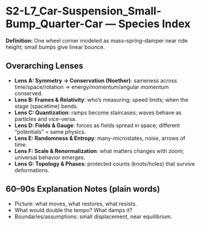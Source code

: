 # S2-L7_Car-Suspension_Small-Bump_Quarter-Car — Species Index

**Definition:** One wheel corner modeled as mass–spring–damper near ride height; small bumps give linear bounce.

## Overarching Lenses

- **Lens A: Symmetry -> Conservation (Noether)**: sameness across time/space/rotation → energy/momentum/angular momentum conserved.
- **Lens B: Frames & Relativity**: who’s measuring; speed limits; when the stage (spacetime) bends.
- **Lens C: Quantization**: ramps become staircases; waves behave as particles and vice-versa.
- **Lens D: Fields & Gauge**: forces as fields spread in space; different “potentials” = same physics.
- **Lens E: Randomness & Entropy**: many-microstates, noise, arrows of time.
- **Lens F: Scale & Renormalization**: what matters changes with zoom; universal behavior emerges.
- **Lens G: Topology & Phases**: protected counts (knots/holes) that survive deformations.

## 60–90s Explanation Notes (plain words)
- Picture: what moves, what restores, what resists.
- What would double the tempo? What damps it?
- Boundaries/assumptions: small displacement, near equilibrium.

